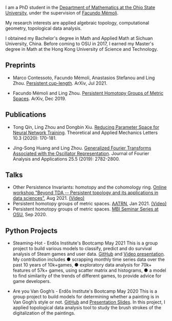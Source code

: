 I am a PhD student in the [Department of Mathematics at the Ohio State University](https://math.osu.edu/), under the supervision of [Facundo Mémoli](https://people.math.osu.edu/memolitechera.1/index.html). 

My research interests are applied algebraic topology, computational geometry, topological data analysis.

I obtained my Bachelor's degree in Math and Applied Math at Sichuan University, China. Before coming to OSU in 2017, I earned my Master's degree in Math at the Hong Kong University of Science and Technology.

## Preprints

- Marco Contessoto, Facundo Mémoli, Anastasios Stefanou and Ling Zhou. [Persistent cup-length](https://arxiv.org/abs/2107.01553). ArXiv, Jul 2021. 

- Facundo Mémoli and Ling Zhou. [Persistent Homotopy Groups of Metric Spaces](https://arxiv.org/abs/1912.12399). ArXiv, Dec 2019. 

## Publications

- Tong Qin, Ling Zhou and Dongbin Xiu. [Reducing Parameter Space for Neural Network Training](https://www.sciencedirect.com/science/article/pii/S2095034920300301). Theoretical and Applied Mechanics Letters 10.3 (2020): 170-181.

- Jing-Song Huang and Ling Zhou. [Generalized Fourier Transforms Associated with the Oscillator Representation](https://link.springer.com/article/10.1007/s00041-019-09682-0). Journal of Fourier Analysis and Applications 25.5 (2019): 2782-2800.


## Talks

- Other Persistence Invariants: homotopy and the cohomology ring. [Online workshop "Beyond TDA -- Persistent topology and its applications in data sciences"](https://personal.ntu.edu.sg/XIAKELIN/TDAconf.html), Aug 2021. [(Video)](https://www.youtube.com/watch?v=T3SMuKf8ueo)
- Persistent homotopy groups of metric spaces. [AATRN](https://tgda.osu.edu/atmcs2020/atmcs-2020-talks-hosted-by-the-aatn/), Jan 2021. [(Video)](https://www.youtube.com/watch?v=Pbnm45IutT8&t=250s)
- Persistent homotopy groups of metric spaces. [MBI Seminar Series at OSU](https://mbi.osu.edu/events/mbi-seminar-series-ling-zhou), Sep 2020.


## Python Projects

- Steaming-Hot - Erdős Institute's Bootcamp May 2021
This is a group project to build various models to classify, predict and do survival analysis of Steam games and user data. [GitHub](https://github.com/steaming-hot) and [Video presentation](https://drive.google.com/file/d/1pZIWsMBdvSpq5cdf2xH-lJJJgrjKoztv/view).
My contribution includes 
● scrapping monthly time series data over the past 10 years of 10k+games,
● exploratory data analysis for 70k+ features of 57k+ games, using scatter matrix and histograms,
● a model to find similarity of the trends of different games, to provide advice for game developers.

- Are you Van Gogh’s - Erdős Institute's Bootcamp May 2020
This is a group project to build models for determining whether a painting is in Van Gogh’s style or not. [GitHub](https://github.com/francis2martinez/BootCampProject2020) and [Presentation Slides](https://docs.google.com/presentation/d/11L6OxCQGkGJyTAa-eNjrDz0ml1L8SGbakbviW9XhUVI/present?slide=id.p). In this project, I applied topological data analysis tool to study the brush strokes of the digitalization of the paintings.
